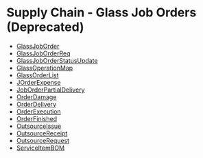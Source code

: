<div class="ignore-in-full-text-search">

# Supply Chain - Glass Job Orders (Deprecated)
  - [GlassJobOrder](/modules/supplychain-gjo/GlassJobOrder.md)
  - [GlassJobOrderReq](/modules/supplychain-gjo/GlassJobOrderReq.md)
  - [GlassJobOrderStatusUpdate](/modules/supplychain-gjo/GlassJobOrderStatusUpdate.md)
  - [GlassOperationMap](/modules/supplychain-gjo/GlassOperationMap.md)
  - [GlassOrderList](/modules/supplychain-gjo/GlassOrderList.md)
  - [JOrderExpense](/modules/supplychain-gjo/JOrderExpense.md)
  - [JobOrderPartialDelivery](/modules/supplychain-gjo/JobOrderPartialDelivery.md)
  - [OrderDamage](/modules/supplychain-gjo/OrderDamage.md)
  - [OrderDelivery](/modules/supplychain-gjo/OrderDelivery.md)
  - [OrderExecution](/modules/supplychain-gjo/OrderExecution.md)
  - [OrderFinished](/modules/supplychain-gjo/OrderFinished.md)
  - [OutsourceIssue](/modules/supplychain-gjo/OutsourceIssue.md)
  - [OutsourceReceipt](/modules/supplychain-gjo/OutsourceReceipt.md)
  - [OutsourceRequest](/modules/supplychain-gjo/OutsourceRequest.md)
  - [ServiceItemBOM](/modules/supplychain-gjo/ServiceItemBOM.md)

</div>

